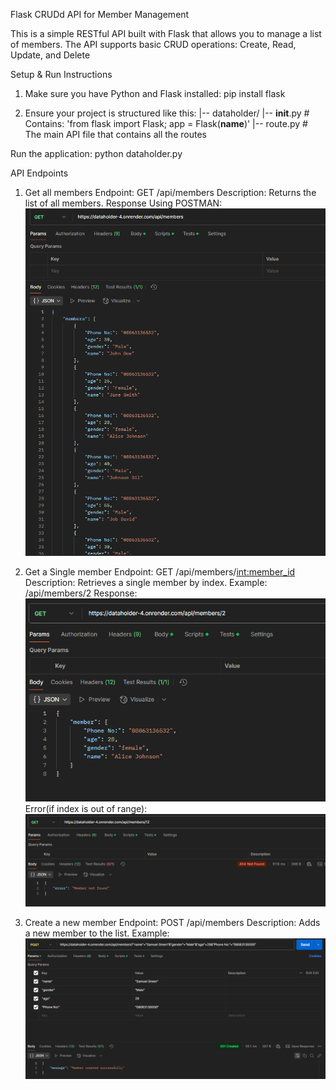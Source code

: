 Flask CRUDd API for Member Management

This is a simple RESTful API built with Flask that allows you to manage a list of members.
The API supports basic CRUD operations: Create, Read, Update, and Delete

Setup & Run Instructions

1. Make sure you have Python and Flask installed:
   pip install flask

2. Ensure your project is structured like this:
   |-- dataholder/
   |-- **init**.py # Contains: 'from flask import Flask; app = Flask(**name**)'
   |-- route.py # The main API file that contains all the routes

Run the application:
python dataholder.py

API Endpoints

1. Get all members
   Endpoint: GET /api/members
   Description: Returns the list of all members.
   Response Using POSTMAN: ![GET All Members From API](image.png)

2. Get a Single member
   Endpoint: GET /api/members/<int:member_id>
   Description: Retrieves a single member by index.
   Example: /api/members/2
   Response:![GET A Single Member from API](image-1.png)
   Error(if index is out of range): ![Error Message if index not found](image-2.png)

3. Create a new member
   Endpoint: POST /api/members
   Description: Adds a new member to the list.
   Example:![Create A New Member](image-3.png)
